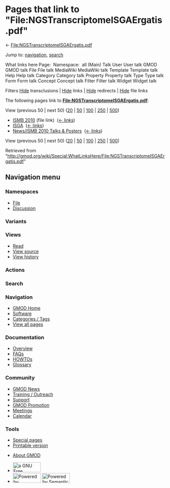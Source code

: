 <div id="mw-page-base" class="noprint">

</div>

<div id="mw-head-base" class="noprint">

</div>

<div id="content" class="mw-body" role="main">

<span id="top"></span>

<div id="mw-js-message" style="display:none;">

</div>



# <span dir="auto">Pages that link to "File:NGSTranscriptomeISGAErgatis.pdf"</span>

<div id="bodyContent">

<div id="contentSub">

←
[File:NGSTranscriptomeISGAErgatis.pdf](/wiki/File:NGSTranscriptomeISGAErgatis.pdf "File:NGSTranscriptomeISGAErgatis.pdf")

</div>

<div id="jump-to-nav" class="mw-jump">

Jump to: [navigation](#mw-navigation), [search](#p-search)

</div>

<div id="mw-content-text">

What links here Page:  Namespace:  all (Main) Talk User User talk GMOD
GMOD talk File File talk MediaWiki MediaWiki talk Template Template talk
Help Help talk Category Category talk Property Property talk Type Type
talk Form Form talk Concept Concept talk Filter Filter talk Widget
Widget talk

Filters
[Hide](/mediawiki/index.php?title=Special:WhatLinksHere/File:NGSTranscriptomeISGAErgatis.pdf&hidetrans=1 "Special:WhatLinksHere/File:NGSTranscriptomeISGAErgatis.pdf")
transclusions \|
[Hide](/mediawiki/index.php?title=Special:WhatLinksHere/File:NGSTranscriptomeISGAErgatis.pdf&hidelinks=1 "Special:WhatLinksHere/File:NGSTranscriptomeISGAErgatis.pdf")
links \|
[Hide](/mediawiki/index.php?title=Special:WhatLinksHere/File:NGSTranscriptomeISGAErgatis.pdf&hideredirs=1 "Special:WhatLinksHere/File:NGSTranscriptomeISGAErgatis.pdf")
redirects \|
[Hide](/mediawiki/index.php?title=Special:WhatLinksHere/File:NGSTranscriptomeISGAErgatis.pdf&hideimages=1 "Special:WhatLinksHere/File:NGSTranscriptomeISGAErgatis.pdf")
file links

The following pages link to
**[File:NGSTranscriptomeISGAErgatis.pdf](/wiki/File:NGSTranscriptomeISGAErgatis.pdf "File:NGSTranscriptomeISGAErgatis.pdf")**:

View (previous 50 \| next 50)
([20](/mediawiki/index.php?title=Special:WhatLinksHere/File:NGSTranscriptomeISGAErgatis.pdf&limit=20 "Special:WhatLinksHere/File:NGSTranscriptomeISGAErgatis.pdf")
\|
[50](/mediawiki/index.php?title=Special:WhatLinksHere/File:NGSTranscriptomeISGAErgatis.pdf&limit=50 "Special:WhatLinksHere/File:NGSTranscriptomeISGAErgatis.pdf")
\|
[100](/mediawiki/index.php?title=Special:WhatLinksHere/File:NGSTranscriptomeISGAErgatis.pdf&limit=100 "Special:WhatLinksHere/File:NGSTranscriptomeISGAErgatis.pdf")
\|
[250](/mediawiki/index.php?title=Special:WhatLinksHere/File:NGSTranscriptomeISGAErgatis.pdf&limit=250 "Special:WhatLinksHere/File:NGSTranscriptomeISGAErgatis.pdf")
\|
[500](/mediawiki/index.php?title=Special:WhatLinksHere/File:NGSTranscriptomeISGAErgatis.pdf&limit=500 "Special:WhatLinksHere/File:NGSTranscriptomeISGAErgatis.pdf"))

- [ISMB 2010](/wiki/ISMB_2010 "ISMB 2010") (file link) ‎
  <span class="mw-whatlinkshere-tools">([←
  links](/mediawiki/index.php?title=Special:WhatLinksHere&target=ISMB+2010 "Special:WhatLinksHere"))</span>
- [ISGA](/wiki/ISGA "ISGA") ‎ <span class="mw-whatlinkshere-tools">([←
  links](/mediawiki/index.php?title=Special:WhatLinksHere&target=ISGA "Special:WhatLinksHere"))</span>
- [News/ISMB 2010 Talks &
  Posters](/wiki/News/ISMB_2010_Talks_%26_Posters "News/ISMB 2010 Talks & Posters")
  ‎ <span class="mw-whatlinkshere-tools">([←
  links](/mediawiki/index.php?title=Special:WhatLinksHere&target=News%2FISMB+2010+Talks+%26+Posters "Special:WhatLinksHere"))</span>

View (previous 50 \| next 50)
([20](/mediawiki/index.php?title=Special:WhatLinksHere/File:NGSTranscriptomeISGAErgatis.pdf&limit=20 "Special:WhatLinksHere/File:NGSTranscriptomeISGAErgatis.pdf")
\|
[50](/mediawiki/index.php?title=Special:WhatLinksHere/File:NGSTranscriptomeISGAErgatis.pdf&limit=50 "Special:WhatLinksHere/File:NGSTranscriptomeISGAErgatis.pdf")
\|
[100](/mediawiki/index.php?title=Special:WhatLinksHere/File:NGSTranscriptomeISGAErgatis.pdf&limit=100 "Special:WhatLinksHere/File:NGSTranscriptomeISGAErgatis.pdf")
\|
[250](/mediawiki/index.php?title=Special:WhatLinksHere/File:NGSTranscriptomeISGAErgatis.pdf&limit=250 "Special:WhatLinksHere/File:NGSTranscriptomeISGAErgatis.pdf")
\|
[500](/mediawiki/index.php?title=Special:WhatLinksHere/File:NGSTranscriptomeISGAErgatis.pdf&limit=500 "Special:WhatLinksHere/File:NGSTranscriptomeISGAErgatis.pdf"))

</div>

<div class="printfooter">

Retrieved from
"<http://gmod.org/wiki/Special:WhatLinksHere/File:NGSTranscriptomeISGAErgatis.pdf>"

</div>

<div id="catlinks" class="catlinks catlinks-allhidden">

</div>

<div class="visualClear">

</div>

</div>

</div>

<div id="mw-navigation">

## Navigation menu

<div id="mw-head">



<div id="left-navigation">

<div id="p-namespaces" class="vectorTabs" role="navigation"
aria-labelledby="p-namespaces-label">

### Namespaces

- <span id="ca-nstab-image"><a href="/wiki/File:NGSTranscriptomeISGAErgatis.pdf" accesskey="c"
  title="View the file page [c]">File</a></span>
- <span id="ca-talk"><a
  href="/mediawiki/index.php?title=File_talk:NGSTranscriptomeISGAErgatis.pdf&amp;action=edit&amp;redlink=1"
  accesskey="t"
  title="Discussion about the content page [t]">Discussion</a></span>

</div>

<div id="p-variants" class="vectorMenu emptyPortlet" role="navigation"
aria-labelledby="p-variants-label">

### 

### Variants[](#)

<div class="menu">

</div>

</div>

</div>

<div id="right-navigation">

<div id="p-views" class="vectorTabs" role="navigation"
aria-labelledby="p-views-label">

### Views

- <span id="ca-view">[Read](/wiki/File:NGSTranscriptomeISGAErgatis.pdf)</span>
- <span id="ca-viewsource"><a
  href="/mediawiki/index.php?title=File:NGSTranscriptomeISGAErgatis.pdf&amp;action=edit"
  accesskey="e" title="This page is protected.
  You can view its source [e]">View source</a></span>
- <span id="ca-history"><a
  href="/mediawiki/index.php?title=File:NGSTranscriptomeISGAErgatis.pdf&amp;action=history"
  accesskey="h" title="Past revisions of this page [h]">View history</a></span>

</div>

<div id="p-cactions" class="vectorMenu emptyPortlet" role="navigation"
aria-labelledby="p-cactions-label">

### Actions[](#)

<div class="menu">

</div>

</div>

<div id="p-search" role="search">

### Search

<div id="simpleSearch">

</div>

</div>

</div>

</div>

<div id="mw-panel">

<div id="p-logo" role="banner">

<a href="/wiki/Main_Page"
style="background-image: url(http://gmod.org/images/GMOD-cogs.png);"
title="Visit the main page"></a>

</div>

<div id="p-Navigation" class="portal" role="navigation"
aria-labelledby="p-Navigation-label">

### Navigation

<div class="body">

- <span id="n-GMOD-Home">[GMOD Home](/wiki/Main_Page)</span>
- <span id="n-Software">[Software](/wiki/GMOD_Components)</span>
- <span id="n-Categories-.2F-Tags">[Categories /
  Tags](/wiki/Categories)</span>
- <span id="n-View-all-pages">[View all
  pages](/wiki/Special:AllPages)</span>

</div>

</div>

<div id="p-Documentation" class="portal" role="navigation"
aria-labelledby="p-Documentation-label">

### Documentation

<div class="body">

- <span id="n-Overview">[Overview](/wiki/Overview)</span>
- <span id="n-FAQs">[FAQs](/wiki/Category:FAQ)</span>
- <span id="n-HOWTOs">[HOWTOs](/wiki/Category:HOWTO)</span>
- <span id="n-Glossary">[Glossary](/wiki/Glossary)</span>

</div>

</div>

<div id="p-Community" class="portal" role="navigation"
aria-labelledby="p-Community-label">

### Community

<div class="body">

- <span id="n-GMOD-News">[GMOD News](/wiki/GMOD_News)</span>
- <span id="n-Training-.2F-Outreach">[Training /
  Outreach](/wiki/Training_and_Outreach)</span>
- <span id="n-Support">[Support](/wiki/Support)</span>
- <span id="n-GMOD-Promotion">[GMOD
  Promotion](/wiki/GMOD_Promotion)</span>
- <span id="n-Meetings">[Meetings](/wiki/Meetings)</span>
- <span id="n-Calendar">[Calendar](/wiki/Calendar)</span>

</div>

</div>

<div id="p-tb" class="portal" role="navigation"
aria-labelledby="p-tb-label">

### Tools

<div class="body">

- <span id="t-specialpages"><a href="/wiki/Special:SpecialPages" accesskey="q"
  title="A list of all special pages [q]">Special pages</a></span>
- <span id="t-print"><a
  href="/mediawiki/index.php?title=Special:WhatLinksHere/File:NGSTranscriptomeISGAErgatis.pdf&amp;printable=yes"
  rel="alternate" accesskey="p"
  title="Printable version of this page [p]">Printable version</a></span>

</div>

</div>

</div>

</div>

<div id="footer" role="contentinfo">

- <span id="footer-places-about">[About
  GMOD](/wiki/GMOD:About "GMOD:About")</span>

<!-- -->

- <span id="footer-copyrightico">[<img src="http://www.gnu.org/graphics/gfdl-logo-small.png" width="88"
  height="31" alt="a GNU Free Documentation License" />](http://www.gnu.org/licenses/fdl-1.3.html)</span>
- <span id="footer-poweredbyico">[<img src="/mediawiki/skins/common/images/poweredby_mediawiki_88x31.png"
  width="88" height="31" alt="Powered by MediaWiki" />](//www.mediawiki.org/)
  [<img
  src="/mediawiki/extensions/SemanticMediaWiki/includes/../resources/images/smw_button.png"
  width="88" height="31" alt="Powered by Semantic MediaWiki" />](https://www.semantic-mediawiki.org/wiki/Semantic_MediaWiki)</span>

<div style="clear:both">

</div>

</div>
